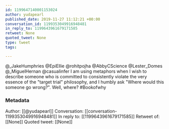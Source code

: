```yaml
---
id: 1199647140001153024
author: yudapearl
published_date: 2019-11-27 11:12:21 +00:00
conversation_id: 1199353049916948481
in_reply_to: 1199643961679171585
retweet: None
quoted_tweet: None
type: tweet
tags:

---
```


@_JakeHumphries @EpiEllie @rohitpojha @AbbyCScience @Lester_Domes @_MiguelHernan @casualinfer I am using metaphors when I wish to describe someone who is committed to consistently violate the very essence of the "target trial" philosophy, and I humbly ask "Where would this someone go wrong?". Well, where? #Bookofwhy

### Metadata

Author: [[@yudapearl]]
Conversation: [[conversation-1199353049916948481]]
In reply to: [[1199643961679171585]]
Retweet of: [[None]]
Quoted tweet: [[None]]
